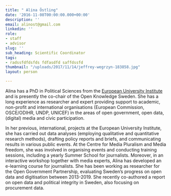 ```yaml
---
title: " Alina Östling"
date: '2016-11-08T00:00:00.000+00:00'
description: ''
email: alinost@gmail.com
linkedin: ''
role:
- staff
- advisor
slug: ''
sub_heading: Scientific Coordinator
tags:
- radssfdfdsfds fdfasdfd saffdssfd
thumbnail: "/uploads/2017/11/14/jeffrey-wegrzyn-183858.jpg"
layout: person

---
```

Alina has a PhD in Political Sciences from the [European University Institute](http://www.eui.eu) and is presently the co-chair of the Open Knowledge Sweden. She has a long experience as researcher and expert providing support to academic, non-profit and international organisations (European Commission, OSCE/ODIHR, UNDP, UNICEF) in the areas of open government, open data, (digital) media and civic participation.

  
In her previous, international, projects at the European University Institute, she has carried out data analyses (employing qualitative and quantitative research methods), drafting policy reports and briefs, and communicating results in various public events. At the Centre for Media Pluralism and Media freedom, she was involved in organising events and conducting training sessions, including a yearly Summer School for journalists. Moreover, in an interactive workshop together with media experts, Alina has developed an e-learning course for journalists. She has been working as researcher for the Open Government Partnership, evaluating Sweden’s progress on open data and digitisation between 2013-2019. She recently co-authored a report on open data and political integrity in Sweden, also focusing on procurement data.